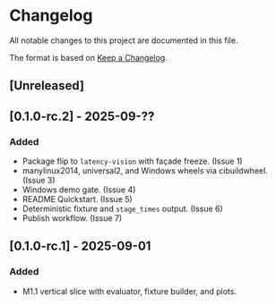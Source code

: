 # Changelog

All notable changes to this project are documented in this file.

The format is based on [Keep a Changelog](https://keepachangelog.com/).

## [Unreleased]

## [0.1.0-rc.2] - 2025-09-??

### Added
- Package flip to `latency-vision` with façade freeze. (Issue 1)
- manylinux2014, universal2, and Windows wheels via cibuildwheel. (Issue 3)
- Windows demo gate. (Issue 4)
- README Quickstart. (Issue 5)
- Deterministic fixture and `stage_times` output. (Issue 6)
- Publish workflow. (Issue 7)

## [0.1.0-rc.1] - 2025-09-01

### Added
- M1.1 vertical slice with evaluator, fixture builder, and plots.
